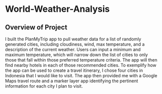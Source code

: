 # World-Weather-Analysis

## Overview of Project
I built the PlanMyTrip app to pull weather data for a list of randomly generated cities, including cloudiness, wind, max temperature, and a description of the current weather.
Users can input a minimum and maximum temperature, which will narrow down the list of cities to only those that fall within those preferred temperature criteria. The app will then find nearby hotels in each of those recommended cities. To exemplify how the app can be used to create a travel itinerary, I chose four cities in Indonesia that I would like to visit. The app then provided me with a Google Maps travel route and a marker layer app identifying the pertinent information for each city I plan to visit.
